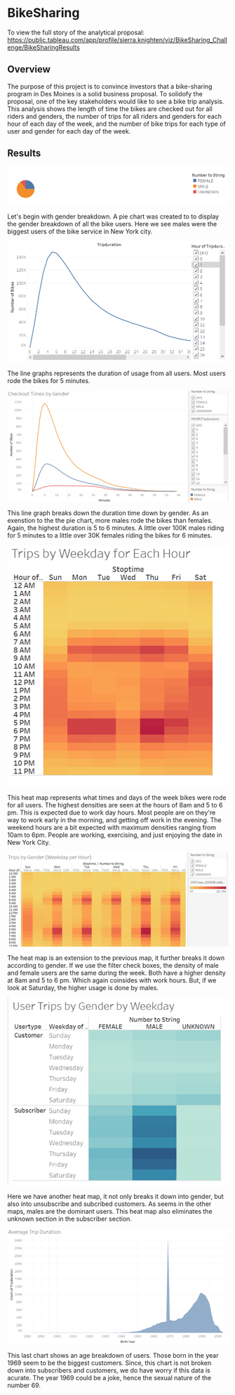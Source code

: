 # BikeSharing

To view the full story of the analytical proposal: https://public.tableau.com/app/profile/sierra.knighten/viz/BikeSharing_Challenge/BikeSharingResults


## Overview 
The purpose of this project is to convince investors that a bike-sharing program in Des Moines is a solid business proposal.  To solidofy the proposal, one of the key stakeholders would like to see a bike trip analysis.  This analysis shows the length of time the bikes are checked out for all riders and genders, the number of trips for all riders and genders for each hour of each day of the week, and the number of bike trips for each type of user and gender for each day of the week. 

## Results

![image](https://github.com/snkty8/BikeSharing/blob/main/images/gender_breakdown.png)

Let's begin with gender breakdown.  A pie chart was created to to display the gender breakdown of all the bike users.  Here we see males were the biggest users of the bike service in New York city. 


![image](https://github.com/snkty8/BikeSharing/blob/main/images/Checkout_times_per_user.png)

The line graphs represents the duration of usage from all users.  Most users rode the bikes for 5 minutes. 

![image](https://github.com/snkty8/BikeSharing/blob/main/images/Checkout_times_per_gender.png)

This line graph breaks down the duration time down by gender.  As an exenstion to the the pie chart, more males rode the bikes than females.  Again, the highest duration is 5 to 6 minutes. A little over 100K males riding for 5 minutes to a little over 30K females riding the bikes for 6 minutes.

![image](https://github.com/snkty8/BikeSharing/blob/main/images/Trips_per_weekday_per_hour.png)

This heat map represents what times and days of the week bikes were rode for all users.  The highest densities are seen at the hours of 8am and 5 to 6 pm.  This is expected due to work day hours.  Most people are on they're way to work early in the morning, and getting off work in the evening. The weekend hours are a bit expected with maximum densities ranging from 10am to 6pm.  People are working, exercising, and just enjoying the date in New York City. 

![image](https://github.com/snkty8/BikeSharing/blob/main/images/Trips_per_weekday_per_hour_gender.png)

The heat map is an extension to the previous map, it further breaks it down according to gender.  If we use the filter check boxes, the density of male and female users are the same during the week.  Both have a higher density at 8am and 5 to 6 pm.  Which again coinsides with work hours.  But, if we look at Saturday, the higher usage is done by males. 

![image](https://github.com/snkty8/BikeSharing/blob/main/images/user_trips_by_gender_by_weekday.png)

Here we have another heat map, it not only breaks it down into gender, but also into unsubscribe and subcribed customers. As seems in the other maps, males are the dominant users. This heat map also eliminates the unknown section in the subscriber section. 

![image](https://github.com/snkty8/BikeSharing/blob/main/images/average_trip_duration.png)

This last chart shows an age breakdown of users.   Those born in the year 1969 seem to be the biggest customers.  Since, this chart is not broken down into subscribers and customers, we do have worry if this data is acurate.  The year 1969 could be a joke, hence the sexual nature of the number 69.  